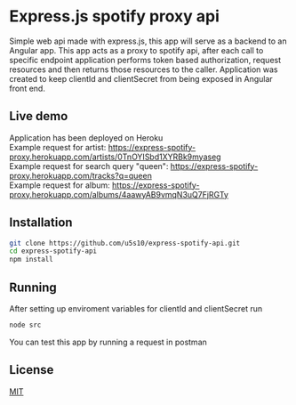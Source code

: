 # Express.js spotify proxy api
Simple web api made with express.js, this app will serve as a backend to an Angular app. This app acts as a proxy to spotify api, after each call to specific endpoint
application performs token based authorization, request resources and then returns those resources to the caller. Application was created to keep clientId and clientSecret 
from being exposed in Angular front end.
## Live demo
Application has been deployed on Heroku <br/>
Example request for artist: https://express-spotify-proxy.herokuapp.com/artists/0TnOYISbd1XYRBk9myaseg <br/>
Example request for search query "queen": https://express-spotify-proxy.herokuapp.com/tracks?q=queen <br/>
Example request for album: https://express-spotify-proxy.herokuapp.com/albums/4aawyAB9vmqN3uQ7FjRGTy <br/>
## Installation

```bash
git clone https://github.com/u5s10/express-spotify-api.git
cd express-spotify-api
npm install
```

## Running
After setting up enviroment variables for clientId and clientSecret run
```bash
node src
```
You can test this app by running a request in postman


## License
[MIT](https://choosealicense.com/licenses/mit/)
